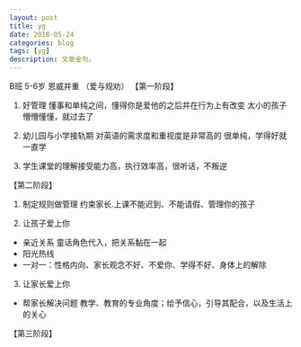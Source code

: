 ```yaml
---
layout: post
title: yg
date: 2018-05-24
categories: blog
tags: [yg]
description: 文章金句。
---
```



B班 5-6岁 恩威并重 （爱与规劝）
【第一阶段】
1. 好管理
懂事和单纯之间，懂得你是爱他的之后并在行为上有改变
太小的孩子懵懵懂懂，就过去了

2. 幼儿园与小学接轨期
对英语的需求度和重视度是非常高的
很单纯，学得好就一直学

3. 学生课堂的理解接受能力高，执行效率高，很听话，不叛逆

【第二阶段】
1. 制定规则做管理
约束家长.上课不能迟到、不能请假、管理你的孩子

2. 让孩子爱上你 
- 亲近关系 童话角色代入，把关系黏在一起
- 阳光热线
- 一对一：性格内向、家长观念不好、不爱你、学得不好、身体上的解除

3. 让家长爱上你
- 帮家长解决问题
教学、教育的专业角度；给予信心，引导其配合，以及生活上的关心

【第三阶段】
